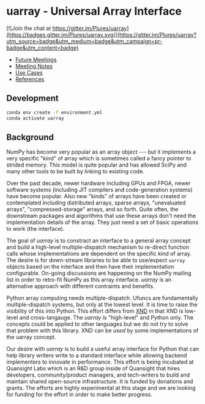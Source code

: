 # uarray - Universal Array Interface

[![Join the chat at https://gitter.im/Plures/uarray](https://badges.gitter.im/Plures/uarray.svg)](https://gitter.im/Plures/uarray?utm_source=badge&utm_medium=badge&utm_campaign=pr-badge&utm_content=badge)

* [Future Meetings](https://calendar.google.com/calendar/embed?src=quansight.com_cg7sf4usbcn18gdhdb3l2c6v1g%40group.calendar.google.com&ctz=America%2FNew_York)
* [Meeting Notes](https://github.com/Quansight-Labs/uarray/wiki/Meeting-Notes)
* [Use Cases](https://github.com/Quansight-Labs/uarray/wiki/Use-Cases)
* [References](https://github.com/Quansight-Labs/uarray/wiki/References)

## Development


```bash
conda env create -f environment.yml
conda activate uarray
```

## Background

NumPy has become very popular as an array object --- but it implements
a very specific "kind" of array which is sometimes called a fancy
pointer to strided memory. This model is quite popular and has allowed
SciPy and many other tools to be built by linking to existing code.

Over the past decade, newer hardware including GPUs and FPGA, newer
software systems (including JIT compilers and code-generation systems)
have become popular. Also new "kinds" of arrays have been created or
contemplated including distributed arrays, sparse arrays, "unevaluated
arrays", "compressed-storage" arrays, and so forth. Quite often, the
downstream packages and algorithms that use these arrays don't need
the implementation details of the array. They just need a set of basic
operations to work (the interface).

The goal of _uarray_ is to constract an interface to a general array
concept and build a high-level multiple-dispatch mechanism to
re-direct function calls whose implementations are dependent on the
specific kind of array. The desire is for down-stream libraries to be
able to use/expect `uarray` objects based on the interface and then have
their implementation configurable. On-going discussions are happening
on the NumPy mailing list in order to retro-fit NumPy as this array
interface. _uarray_ is an alternative approach with different
contraints and benefits.

Python array computing needs multiple-dispatch. Ufuncs are
fundamentally multiple-dispatch systems, but only at the lowest level.
It is time to raise the visibility of this into Python. This effort
differs from [XND](https://xnd.io/) in that XND is low-level and
cross-langauge. The _uarray_ is "high-level" and Python only. The
concepts could be applied to other languages but we do not try to
solve that problem with this library. XND can be _used_ by some
implementations of the uarray concept.

Our desire with _uarray_ is to build a useful array interface for Python
that can help library writers write to a standard interface while
allowing backend implementers to innovate in performance. This effort
is being incubated at Quansight Labs which is an R&D group inside of
Quansight that hires developers, community/product managers, and
tech-writers to build and maintain shared open-source infrastructure.
It is funded by donations and grants. The efforts are highly
experimental at this stage and we are looking for funding for the
effort in order to make better progress.
